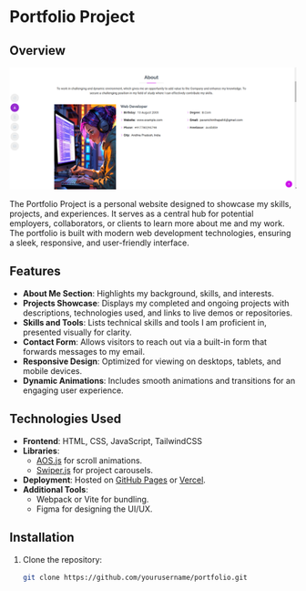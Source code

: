 # Portfolio Project

## Overview
![Portfolio Preview](assets/portfolio-preview.png)

The Portfolio Project is a personal website designed to showcase my skills, projects, and experiences. It serves as a central hub for potential employers, collaborators, or clients to learn more about me and my work. The portfolio is built with modern web development technologies, ensuring a sleek, responsive, and user-friendly interface.

## Features
- **About Me Section**: Highlights my background, skills, and interests.
- **Projects Showcase**: Displays my completed and ongoing projects with descriptions, technologies used, and links to live demos or repositories.
- **Skills and Tools**: Lists technical skills and tools I am proficient in, presented visually for clarity.
- **Contact Form**: Allows visitors to reach out via a built-in form that forwards messages to my email.
- **Responsive Design**: Optimized for viewing on desktops, tablets, and mobile devices.
- **Dynamic Animations**: Includes smooth animations and transitions for an engaging user experience.

## Technologies Used
- **Frontend**: HTML, CSS, JavaScript, TailwindCSS
- **Libraries**: 
  - [AOS.js](https://michalsnik.github.io/aos/) for scroll animations.
  - [Swiper.js](https://swiperjs.com/) for project carousels.
- **Deployment**: Hosted on [GitHub Pages](https://pages.github.com/) or [Vercel](https://vercel.com/).
- **Additional Tools**: 
  - Webpack or Vite for bundling.
  - Figma for designing the UI/UX.

## Installation
1. Clone the repository:
   ```bash
   git clone https://github.com/yourusername/portfolio.git
